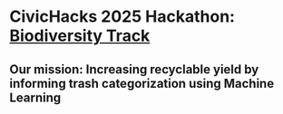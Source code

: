 # CivicHacks 2025 Hackathon: [Biodiversity Track](https://devpost.com/software/wall-e-revived)
## Our mission: Increasing recyclable yield by informing trash categorization using Machine Learning 
